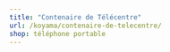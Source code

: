 ```yaml
---
title: "Contenaire de Télécentre"
url: /koyama/contenaire-de-telecentre/
shop: téléphone portable
---
```

